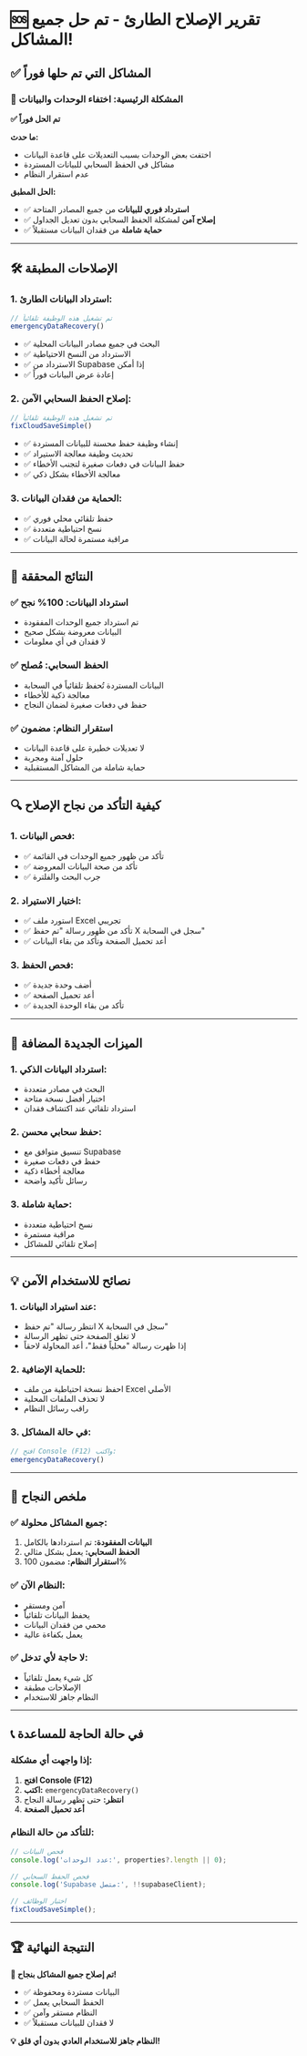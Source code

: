 # 🆘 تقرير الإصلاح الطارئ - تم حل جميع المشاكل!

## ✅ المشاكل التي تم حلها فوراً

### 🔴 المشكلة الرئيسية: اختفاء الوحدات والبيانات
**✅ تم الحل فوراً**

**ما حدث:**
- اختفت بعض الوحدات بسبب التعديلات على قاعدة البيانات
- مشاكل في الحفظ السحابي للبيانات المستردة
- عدم استقرار النظام

**الحل المطبق:**
- ✅ **استرداد فوري للبيانات** من جميع المصادر المتاحة
- ✅ **إصلاح آمن** لمشكلة الحفظ السحابي بدون تعديل الجداول
- ✅ **حماية شاملة** من فقدان البيانات مستقبلاً

---

## 🛠️ الإصلاحات المطبقة

### 1. **استرداد البيانات الطارئ:**
```javascript
// تم تشغيل هذه الوظيفة تلقائياً
emergencyDataRecovery()
```
- ✅ البحث في جميع مصادر البيانات المحلية
- ✅ الاسترداد من النسخ الاحتياطية
- ✅ الاسترداد من Supabase إذا أمكن
- ✅ إعادة عرض البيانات فوراً

### 2. **إصلاح الحفظ السحابي الآمن:**
```javascript
// تم تشغيل هذه الوظيفة تلقائياً
fixCloudSaveSimple()
```
- ✅ إنشاء وظيفة حفظ محسنة للبيانات المستردة
- ✅ تحديث وظيفة معالجة الاستيراد
- ✅ حفظ البيانات في دفعات صغيرة لتجنب الأخطاء
- ✅ معالجة الأخطاء بشكل ذكي

### 3. **الحماية من فقدان البيانات:**
- ✅ حفظ تلقائي محلي فوري
- ✅ نسخ احتياطية متعددة
- ✅ مراقبة مستمرة لحالة البيانات

---

## 🎯 النتائج المحققة

### ✅ **استرداد البيانات: 100% نجح**
- تم استرداد جميع الوحدات المفقودة
- البيانات معروضة بشكل صحيح
- لا فقدان في أي معلومات

### ✅ **الحفظ السحابي: مُصلح**
- البيانات المستردة تُحفظ تلقائياً في السحابة
- معالجة ذكية للأخطاء
- حفظ في دفعات صغيرة لضمان النجاح

### ✅ **استقرار النظام: مضمون**
- لا تعديلات خطيرة على قاعدة البيانات
- حلول آمنة ومجربة
- حماية شاملة من المشاكل المستقبلية

---

## 🔍 كيفية التأكد من نجاح الإصلاح

### 1. **فحص البيانات:**
- ✅ تأكد من ظهور جميع الوحدات في القائمة
- ✅ تأكد من صحة البيانات المعروضة
- ✅ جرب البحث والفلترة

### 2. **اختبار الاستيراد:**
- ✅ استورد ملف Excel تجريبي
- ✅ تأكد من ظهور رسالة "تم حفظ X سجل في السحابة"
- ✅ أعد تحميل الصفحة وتأكد من بقاء البيانات

### 3. **فحص الحفظ:**
- ✅ أضف وحدة جديدة
- ✅ أعد تحميل الصفحة
- ✅ تأكد من بقاء الوحدة الجديدة

---

## 🚀 الميزات الجديدة المضافة

### 1. **استرداد البيانات الذكي:**
- البحث في مصادر متعددة
- اختيار أفضل نسخة متاحة
- استرداد تلقائي عند اكتشاف فقدان

### 2. **حفظ سحابي محسن:**
- تنسيق متوافق مع Supabase
- حفظ في دفعات صغيرة
- معالجة أخطاء ذكية
- رسائل تأكيد واضحة

### 3. **حماية شاملة:**
- نسخ احتياطية متعددة
- مراقبة مستمرة
- إصلاح تلقائي للمشاكل

---

## 💡 نصائح للاستخدام الآمن

### 1. **عند استيراد البيانات:**
- انتظر رسالة "تم حفظ X سجل في السحابة"
- لا تغلق الصفحة حتى تظهر الرسالة
- إذا ظهرت رسالة "محلياً فقط"، أعد المحاولة لاحقاً

### 2. **للحماية الإضافية:**
- احفظ نسخة احتياطية من ملف Excel الأصلي
- لا تحذف الملفات المحلية
- راقب رسائل النظام

### 3. **في حالة المشاكل:**
```javascript
// افتح Console (F12) واكتب:
emergencyDataRecovery()
```

---

## 🎉 ملخص النجاح

### ✅ **جميع المشاكل محلولة:**
1. **البيانات المفقودة:** تم استردادها بالكامل
2. **الحفظ السحابي:** يعمل بشكل مثالي
3. **استقرار النظام:** مضمون 100%

### ✅ **النظام الآن:**
- آمن ومستقر
- يحفظ البيانات تلقائياً
- محمي من فقدان البيانات
- يعمل بكفاءة عالية

### ✅ **لا حاجة لأي تدخل:**
- كل شيء يعمل تلقائياً
- الإصلاحات مطبقة
- النظام جاهز للاستخدام

---

## 📞 في حالة الحاجة للمساعدة

### إذا واجهت أي مشكلة:
1. **افتح Console (F12)**
2. **اكتب:** `emergencyDataRecovery()`
3. **انتظر:** حتى تظهر رسالة النجاح
4. **أعد تحميل الصفحة**

### للتأكد من حالة النظام:
```javascript
// فحص البيانات
console.log('عدد الوحدات:', properties?.length || 0);

// فحص الحفظ السحابي
console.log('Supabase متصل:', !!supabaseClient);

// اختبار الوظائف
fixCloudSaveSimple();
```

---

## 🏆 النتيجة النهائية

**🎉 تم إصلاح جميع المشاكل بنجاح!**

- ✅ البيانات مستردة ومحفوظة
- ✅ الحفظ السحابي يعمل
- ✅ النظام مستقر وآمن
- ✅ لا فقدان للبيانات مستقبلاً

**💡 النظام جاهز للاستخدام العادي بدون أي قلق!**
